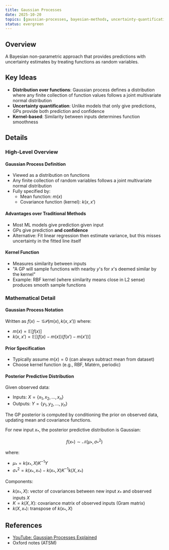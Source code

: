 ```yaml
---
title: Gaussian Processes
date: 2025-10-20
topics: [gaussian-processes, bayesian-methods, uncertainty-quantification]
status: evergreen
---
```

## Overview
A Bayesian non-parametric approach that provides predictions with uncertainty estimates by treating functions as random variables.

## Key Ideas
- **Distribution over functions**: Gaussian process defines a distribution where any finite collection of function values follows a joint multivariate normal distribution
- **Uncertainty quantification**: Unlike models that only give predictions, GPs provide both prediction and confidence
- **Kernel-based**: Similarity between inputs determines function smoothness

## Details

### High-Level Overview

#### Gaussian Process Definition
- Viewed as a distribution on functions
- Any finite collection of random variables follows a joint multivariate normal distribution
- Fully specified by:
  - Mean function: $m(x)$
  - Covariance function (kernel): $k(x, x')$

#### Advantages over Traditional Methods
- Most ML models give prediction given input
- GPs give prediction **and confidence**
- Alternative: Fit linear regression then estimate variance, but this misses uncertainty in the fitted line itself

#### Kernel Function
- Measures similarity between inputs
- "A GP will sample functions with nearby $y$'s for $x$'s deemed similar by the kernel"
- Example: RBF kernel (where similarity means close in L2 sense) produces smooth sample functions

### Mathematical Detail

#### Gaussian Process Notation
Written as $f(x) \sim \mathcal{GP}(m(x), k(x, x'))$ where:
- $m(x) = \mathbb{E}[f(x)]$
- $k(x, x') = \mathbb{E}[(f(x) - m(x))(f(x') - m(x'))]$

#### Prior Specification
- Typically assume $m(x) = 0$ (can always subtract mean from dataset)
- Choose kernel function (e.g., RBF, Matérn, periodic)

#### Posterior Predictive Distribution
Given observed data:
- Inputs: $X = \{x_1, x_2, \dots, x_n\}$
- Outputs: $Y = \{y_1, y_2, \dots, y_n\}$

The GP posterior is computed by conditioning the prior on observed data, updating mean and covariance functions.

For new input $x_{\ast}$, the posterior predictive distribution is Gaussian:

$$f(x_{\ast}) \sim \mathcal{N}(\mu_{\ast}, \sigma_{\ast}^2)$$

where:
- $\mu_{\ast} = k(x_{\ast}, X)K^{-1}Y$
- $\sigma_{\ast}^2 = k(x_{\ast}, x_{\ast}) - k(x_{\ast}, X)K^{-1}k(X, x_{\ast})$

Components:
- $k(x_{\ast}, X)$: vector of covariances between new input $x_{\ast}$ and observed inputs $X$
- $K = k(X, X)$: covariance matrix of observed inputs (Gram matrix)
- $k(X, x_{\ast})$: transpose of $k(x_{\ast}, X)$

## References
- [YouTube: Gaussian Processes Explained](https://www.youtube.com/watch?v=UBDgSHPxVME)
- Oxford notes (ATSM)

